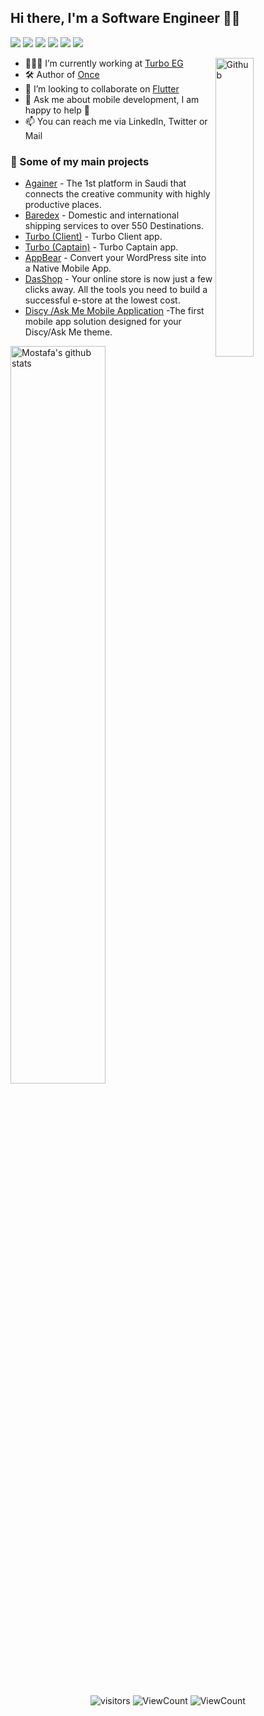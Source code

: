 ## Hi there, I'm a Software Engineer 👨‍💻

![](https://img.shields.io/badge/Mobile-Engineer-purple)  ![](https://img.shields.io/badge/Flutter-Expert-informational) ![](https://img.shields.io/badge/Dart-Lover-6B9CB0) ![](https://img.shields.io/badge/Java-Enthusiast-yellow) ![](https://img.shields.io/badge/Exp-3+yrs-red) ![](https://img.shields.io/badge/OSC-Member-green)

<img width="35%" align="right" alt="Github" src="https://raw.githubusercontent.com/onimur/.github/master/.resources/git-header.svg" />

- 👨🏽‍💻 I’m currently working at [Turbo EG](https://turbo-eg.com)
- 🛠 Author of [Once](https://pub.dev/packages/once)
- 👯 I’m looking to collaborate on [Flutter](https://github.com/flutter/flutter) 
- 💬 Ask me about mobile development, I am happy to help 🤝
- 📫 You can reach me via LinkedIn, Twitter or Mail

### 🚀 Some of my main projects
 
- [Againer](https://againer.app) - The 1st platform in Saudi that connects the creative community with highly productive places.
- [Baredex](https://baredex.com) - Domestic and international shipping services to over 550 Destinations.
- [Turbo (Client)](https://apps.apple.com/eg/app/turbo-eg/id1600431565) - Turbo Client app.
- [Turbo (Captain)](https://apps.apple.com/eg/app/turbo-eg-captain/id1600434013) - Turbo Captain app.
- [AppBear](https://appbear.io/) - Convert your WordPress site into a Native Mobile App.
- [DasShop](https://dashop.app/en) - Your online store is now just a few clicks away. All the tools you need to build a successful e-store at the lowest cost.
- [Discy /Ask Me Mobile Application](https://2code.info/mobile-apps/) -The first mobile app solution designed for your Discy/Ask Me theme.
    
<img width="55%" alt="Mostafa's github stats" src="https://github-readme-stats.vercel.app/api?username=MostafaSolimanMO&show_icons=true&hide_border=true&title_color=000000" />

<p align="center" >
  <img alt="visitors" src="https://img.shields.io/badge/-LinkedIn-blue?style=flat&logo=Linkedin&logoColor=white&link=https://linkedin.com/in/mostafa-mo-soliman/" />
  <img alt="ViewCount" src="https://img.shields.io/badge/-Twitter-1ca0f1?style=flat&labelColor=1ca0f1&logo=twitter&logoColor=white&link=https://twitter.com/MmoSoliman" />
   <img alt="ViewCount" src="https://img.shields.io/badge/-Gmail-c14438?style=flat&logo=Gmail&logoColor=white&link=mailto:mostafamoma.moma@gmail.com" />
</p
